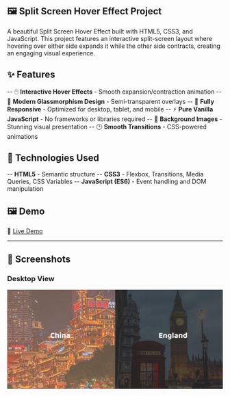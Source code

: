 ## 🖼️ Split Screen Hover Effect Project
A beautiful Split Screen Hover Effect built with HTML5, CSS3, and JavaScript.
This project features an interactive split-screen layout where hovering over either side expands it while the other side contracts, creating an engaging visual experience.

## ✨ Features
-- 🖱️ **Interactive Hover Effects** - Smooth expansion/contraction animation
-- 🎨 **Modern Glassmorphism Design** - Semi-transparent overlays
-- 📱 **Fully Responsive** - Optimized for desktop, tablet, and mobile
-- ⚡ **Pure Vanilla JavaScript** - No frameworks or libraries required
-- 🌅 **Background Images** - Stunning visual presentation
-- 🕒 **Smooth Transitions** - CSS-powered animations

## 🚀 Technologies Used
-- **HTML5** - Semantic structure
-- **CSS3** - Flexbox, Transitions, Media Queries, CSS Variables
-- **JavaScript (ES6)** - Event handling and DOM manipulation

## 🖼️ Demo

🔗 [Live Demo](https://zahra-babamohammadi.github.io/split-screen-hover-effect/)  

---

## 📸 Screenshots

### Desktop View
![Desktop Screenshot](assets/Preview.PNG)  

